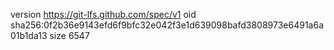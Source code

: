version https://git-lfs.github.com/spec/v1
oid sha256:0f2b36e9143efd6f9bfc32e042f3e1d639098bafd3808973e6491a6a01b1da13
size 6547
